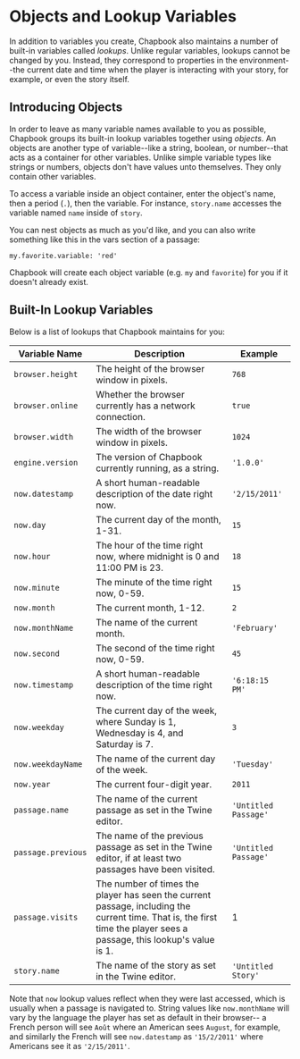 # Objects and Lookup Variables

In addition to variables you create, Chapbook also maintains a number of built-in variables called _lookups_. Unlike regular variables, lookups cannot be changed by you. Instead, they correspond to properties in the environment--the current date and time when the player is interacting with your story, for example, or even the story itself.

## Introducing Objects

In order to leave as many variable names available to you as possible, Chapbook groups its built-in lookup variables together using _objects_. An objects are another type of variable--like a string, boolean, or number--that acts as a container for other variables. Unlike simple variable types like strings or numbers, objects don't have values unto themselves. They only contain other variables.

To access a variable inside an object container, enter the object's name, then a period (`.`), then the variable. For instance, `story.name` accesses the variable named `name` inside of `story`.

You can nest objects as much as you'd like, and you can also write something like this in the vars section of a passage:

```
my.favorite.variable: 'red'
```

Chapbook will create each object variable (e.g. `my` and `favorite`) for you if it doesn't already exist.

## Built-In Lookup Variables

Below is a list of lookups that Chapbook maintains for you:

| Variable Name     | Description                                                                                                                                                           | Example              |
| ----------------- | --------------------------------------------------------------------------------------------------------------------------------------------------------------------- | -------------------- |
| `browser.height`  | The height of the browser window in pixels.                                                                                                                           | `768`                |
| `browser.online`  | Whether the browser currently has a network connection.                                                                                                               | `true`               |
| `browser.width`   | The width of the browser window in pixels.                                                                                                                            | `1024`               |
| `engine.version`  | The version of Chapbook currently running, as a string.                                                                                                               | `'1.0.0'`            |
| `now.datestamp`   | A short human-readable description of the date right now.                                                                                                             | `'2/15/2011'`        |
| `now.day`         | The current day of the month, 1-31.                                                                                                                                   | `15`                 |
| `now.hour`        | The hour of the time right now, where midnight is 0 and 11:00 PM is 23.                                                                                               | `18`                 |
| `now.minute`      | The minute of the time right now, 0-59.                                                                                                                               | `15`                 |
| `now.month`       | The current month, 1-12.                                                                                                                                              | `2`                  |
| `now.monthName`   | The name of the current month.                                                                                                                                        | `'February'`         |
| `now.second`      | The second of the time right now, 0-59.                                                                                                                               | `45`                 |
| `now.timestamp`   | A short human-readable description of the time right now.                                                                                                             | `'6:18:15 PM'`       |
| `now.weekday`     | The current day of the week, where Sunday is 1, Wednesday is 4, and Saturday is 7.                                                                                    | `3`                  |
| `now.weekdayName` | The name of the current day of the week.                                                                                                                              | `'Tuesday'`          |
| `now.year`        | The current four-digit year.                                                                                                                                          | `2011`               |
| `passage.name`    | The name of the current passage as set in the Twine editor.                                                                                                           | `'Untitled Passage'` |
| `passage.previous`| The name of the previous passage as set in the Twine editor, if at least two passages have been visited.                                                              | `'Untitled Passage'` |
| `passage.visits`  | The number of times the player has seen the current passage, including the current time. That is, the first time the player sees a passage, this lookup's value is 1. | 1                    |
| `story.name`      | The name of the story as set in the Twine editor.                                                                                                                     | `'Untitled Story'`   |

Note that `now` lookup values reflect when they were last accessed, which is usually when a passage is navigated to. String values like `now.monthName` will vary by the language the player has set as default in their browser-- a French person will see `Août` where an American sees `August`, for example, and similarly the French will see `now.datestamp` as `'15/2/2011'` where Americans see it as `'2/15/2011'`.
